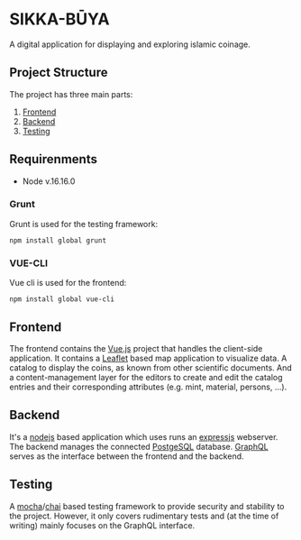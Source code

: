 # SIKKA-BŪYA

A digital application for displaying and exploring islamic coinage.


## Project Structure

The project has three main parts:

1. [Frontend](./frontend/README.md)
1. [Backend](./backend/README.md)
1. [Testing](./test/README.md)


## Requirenments

- Node v.16.16.0


### Grunt

Grunt is used for the testing framework:

```
npm install global grunt
```

### VUE-CLI

Vue cli is used for the frontend:

```
npm install global vue-cli
```


## Frontend

The frontend contains the [Vue.js](https://vuejs.org/) project that handles the client-side application. It contains a [Leaflet](https://leafletjs.com/) based map application to visualize data. A catalog to display the coins, as known from other scientific documents. And a content-management layer for the editors to create and edit the catalog entries and their corresponding attributes (e.g. mint, material, persons, ...).

## Backend

It's a [nodejs](https://nodejs.org/) based application which uses runs an [expressjs](https://expressjs.com/) webserver. The backend manages the connected [PostgeSQL](https://www.postgresql.org/) database. [GraphQL](https://graphql.org/) serves as the interface between the frontend and the backend.

## Testing

A [mocha](https://mochajs.org/)/[chai](https://www.chaijs.com/) based testing framework to provide security and stability to the project. However, it only covers rudimentary tests and (at the time of writing) mainly focuses on the GraphQL interface.